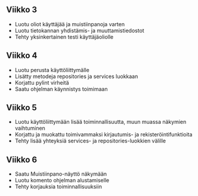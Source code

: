 ## Viikko 3

- Luotu oliot käyttäjää ja muistiinpanoja varten
- Luotu tietokannan yhdistämis- ja muuttamistiedostot
- Tehty yksinkertainen testi käyttäjäoliolle

## Viikko 4
- Luotu perusta käyttöliittymälle
- Lisätty metodeja repositories ja services luokkaan
- Korjattu pylint virheitä
- Saatu ohjelman käynnistys toimimaan

## Viikko 5
- Luotu käyttöliittymään lisää toiminnallisuutta, muun muassa näkymien vaihtuminen
- Korjattu ja muokattu toimivammaksi kirjautumis- ja rekisteröintifunktioita
- Tehty lisää yhteyksiä services- ja repositories-luokkien välille

## Viikko 6
- Saatu Muistiinpano-näyttö näkymään
- Luotu komento ohjelman alustamiselle
- Tehty korjauksia toiminnallisuuksiin
